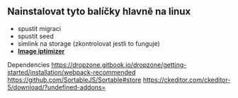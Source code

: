 

## Nainstalovat tyto balíčky hlavně na linux

- spustit migraci
- spustit seed
- simlink na storage (zkontrolovat jestli to funguje)
- **[Image iptimizer](https://github.com/spatie/image-optimizer)**


Dependencies
https://dropzone.gitbook.io/dropzone/getting-started/installation/webpack-recommended
https://github.com/SortableJS/Sortable#store
https://ckeditor.com/ckeditor-5/download/?undefined-addons=
